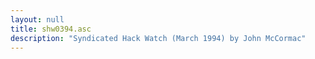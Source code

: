 ```yaml
---
layout: null
title: shw0394.asc
description: "Syndicated Hack Watch (March 1994) by John McCormac"
---
```

